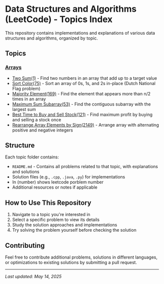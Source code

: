 # Data Structures and Algorithms (LeetCode) - Topics Index

This repository contains implementations and explanations of various data structures and algorithms, organized by topic.

## Topics

### [Arrays](/Arrays/README.md)

- [Two Sum(1)](/Arrays/README.md#1-two-sum) - Find two numbers in an array that add up to a target value
- [Sort Color(75)](/Arrays/README.md#2-sort-colors) - Sort an array of 0s, 1s, and 2s in-place (Dutch National Flag problem)
- [Majority Element(169)](/Arrays/README.md#majority-element) - Find the element that appears more than n/2 times in an array
- [Maximum Sum Subarray(53)](/Arrays/README.md#maximum-sum-subarray) - Find the contiguous subarray with the largest sum
- [Best Time to Buy and Sell Stock(121)](/Arrays/README.md#best-time-to-buy-and-sell-stock) - Find maximum profit by buying and selling a stock once
- [Rearrange Array Elements by Sign(2149)](/Arrays/README.md#rearrange-array-elements-by-sign) - Arrange array with alternating positive and negative integers

## Structure

Each topic folder contains:

- `README.md` - Contains all problems related to that topic, with explanations and solutions
- Solution files (e.g., `.cpp`, `.java`, `.py`) for implementations
- In (number) shows leetcode porblem number
- Additional resources or notes if applicable

## How to Use This Repository

1. Navigate to a topic you're interested in
2. Select a specific problem to view its details
3. Study the solution approaches and implementations
4. Try solving the problem yourself before checking the solution

## Contributing

Feel free to contribute additional problems, solutions in different languages, or optimizations to existing solutions by submitting a pull request.

---

_Last updated: May 14, 2025_

